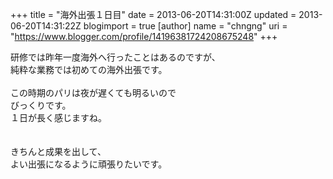 +++
title = "海外出張１日目"
date = 2013-06-20T14:31:00Z
updated = 2013-06-20T14:31:22Z
blogimport = true 
[author]
	name = "chngng"
	uri = "https://www.blogger.com/profile/14196381724208675248"
+++

<div dir="ltr" style="text-align: left;" trbidi="on">研修では昨年一度海外へ行ったことはあるのですが、<br />純粋な業務では初めての海外出張です。<br /><br />この時期のパリは夜が遅くても明るいので<br />びっくりです。<br />１日が長く感じますね。<br /><br /><br />きちんと成果を出して、<br />よい出張になるように頑張りたいです。<br /><br /><br /><br /><br /></div>
